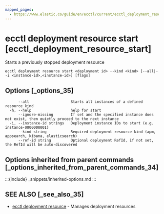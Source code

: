 ```yaml
---
mapped_pages:
  - https://www.elastic.co/guide/en/ecctl/current/ecctl_deployment_resource_start.html
---
```


# ecctl deployment resource start [ecctl_deployment_resource_start]

Starts a previously stopped deployment resource

```
ecctl deployment resource start <deployment id> --kind <kind> [--all|--i <instance-id>,<instance-id>] [flags]
```


## Options [_options_35]

```
      --all                   Starts all instances of a defined resource kind
  -h, --help                  help for start
      --ignore-missing        If set and the specified instance does not exist, then quietly proceed to the next instance
  -i, --instance-id strings   Deployment instance IDs to start (e.g. instance-0000000001)
      --kind string           Required deployment resource kind (apm, appsearch, kibana, elasticsearch)
      --ref-id string         Optional deployment RefId, if not set, the RefId will be auto-discovered
```


## Options inherited from parent commands [_options_inherited_from_parent_commands_34]

:::{include} _snippets/inherited-options.md
:::


## SEE ALSO [_see_also_35]

* [ecctl deployment resource](/reference/ecctl_deployment_resource.md)	 - Manages deployment resources

